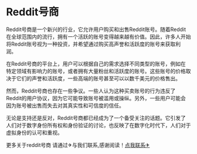 # Reddit号商

Reddit号商是一个新兴的行业，它允许用户购买和出售Reddit账号。随着Reddit在全球范围内的流行，拥有一个活跃的账号变得越来越有价值。因此，许多人开始将Reddit账号视为一种投资，并希望通过购买高声誉和活跃度的账号来获取利润。

在Reddit号商的平台上，用户可以根据自己的需求选择不同类型的账号，例如在特定领域有影响力的账号，或者拥有大量粉丝和活跃度的账号。这些账号的价格取决于它们的声誉和活跃度，一些高端的账号甚至可以以数千美元的价格售出。

然而，Reddit号商也存在一些争议。一些人认为这种买卖账号的行为违反了Reddit的用户协议，因为它可能导致账号被滥用或操纵。另外，一些用户可能会因为账号被出售而失去对其真实性和可信度的信任。

无论是支持还是反对，Reddit号商都已经成为了一个备受关注的话题。它引发了人们对于数字身份所有权和身份验证的讨论，也反映了在数字化时代下，人们对于虚拟身份的认可和重视。

更多关于reddit号商 请通过✈与我们联系,感谢阅读！[点我联系✈](https://www.G208.com)